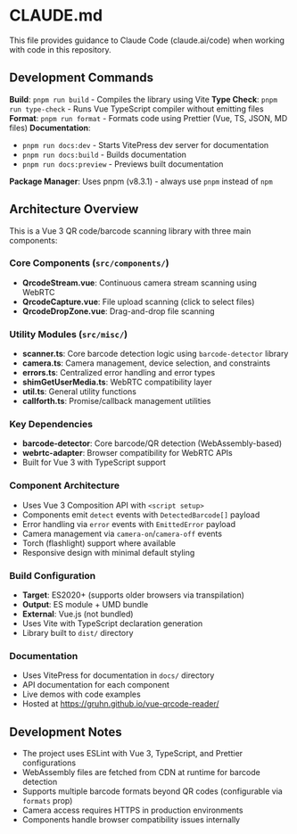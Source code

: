 # CLAUDE.md

This file provides guidance to Claude Code (claude.ai/code) when working with code in this repository.

## Development Commands

**Build**: `pnpm run build` - Compiles the library using Vite
**Type Check**: `pnpm run type-check` - Runs Vue TypeScript compiler without emitting files
**Format**: `pnpm run format` - Formats code using Prettier (Vue, TS, JSON, MD files)
**Documentation**: 
- `pnpm run docs:dev` - Starts VitePress dev server for documentation
- `pnpm run docs:build` - Builds documentation
- `pnpm run docs:preview` - Previews built documentation

**Package Manager**: Uses pnpm (v8.3.1) - always use `pnpm` instead of `npm`

## Architecture Overview

This is a Vue 3 QR code/barcode scanning library with three main components:

### Core Components (`src/components/`)
- **QrcodeStream.vue**: Continuous camera stream scanning using WebRTC
- **QrcodeCapture.vue**: File upload scanning (click to select files)
- **QrcodeDropZone.vue**: Drag-and-drop file scanning

### Utility Modules (`src/misc/`)
- **scanner.ts**: Core barcode detection logic using `barcode-detector` library
- **camera.ts**: Camera management, device selection, and constraints
- **errors.ts**: Centralized error handling and error types
- **shimGetUserMedia.ts**: WebRTC compatibility layer
- **util.ts**: General utility functions
- **callforth.ts**: Promise/callback management utilities

### Key Dependencies
- **barcode-detector**: Core barcode/QR detection (WebAssembly-based)
- **webrtc-adapter**: Browser compatibility for WebRTC APIs
- Built for Vue 3 with TypeScript support

### Component Architecture
- Uses Vue 3 Composition API with `<script setup>`
- Components emit `detect` events with `DetectedBarcode[]` payload
- Error handling via `error` events with `EmittedError` payload
- Camera management via `camera-on`/`camera-off` events
- Torch (flashlight) support where available
- Responsive design with minimal default styling

### Build Configuration
- **Target**: ES2020+ (supports older browsers via transpilation)
- **Output**: ES module + UMD bundle
- **External**: Vue.js (not bundled)
- Uses Vite with TypeScript declaration generation
- Library built to `dist/` directory

### Documentation
- Uses VitePress for documentation in `docs/` directory
- API documentation for each component
- Live demos with code examples
- Hosted at https://gruhn.github.io/vue-qrcode-reader/

## Development Notes

- The project uses ESLint with Vue 3, TypeScript, and Prettier configurations
- WebAssembly files are fetched from CDN at runtime for barcode detection
- Supports multiple barcode formats beyond QR codes (configurable via `formats` prop)
- Camera access requires HTTPS in production environments
- Components handle browser compatibility issues internally